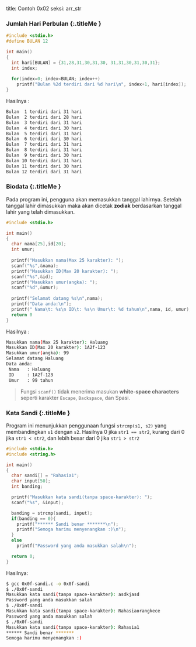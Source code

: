 title: Contoh 0x02
seksi: arr_str


### <i class="fa fa-code"></i> Jumlah Hari Perbulan {:.titleMe }

``` c
#include <stdio.h>
#define BULAN 12

int main()
{
  int hari[BULAN] = {31,28,31,30,31,30, 31,31,30,31,30,31};
  int index;
  
  for(index=0; index<BULAN; index++)
    printf("Bulan %2d terdiri dari %d hari\n", index+1, hari[index]);
}
```

Hasilnya :
``` bash
Bulan  1 terdiri dari 31 hari
Bulan  2 terdiri dari 28 hari
Bulan  3 terdiri dari 31 hari
Bulan  4 terdiri dari 30 hari
Bulan  5 terdiri dari 31 hari
Bulan  6 terdiri dari 30 hari
Bulan  7 terdiri dari 31 hari
Bulan  8 terdiri dari 31 hari
Bulan  9 terdiri dari 30 hari
Bulan 10 terdiri dari 31 hari
Bulan 11 terdiri dari 30 hari
Bulan 12 terdiri dari 31 hari
```


### <i class="fa fa-code"></i> Biodata {:.titleMe }

Pada program ini, pengguna akan memasukkan tanggal lahirnya. Setelah tanggal lahir dimasukkan maka akan dicetak **zodiak** berdasarkan tanggal lahir yang telah dimasukkan.

``` c
#include <stdio.h>

int main()
{
  char nama[25],id[20];
  int umur;
  
  printf("Masukkan nama(Max 25 karakter): ");
  scanf("%s",&nama);
  printf("Masukkan ID(Max 20 karakter): ");
  scanf("%s",&id);
  printf("Masukkan umur(angka): ");
  scanf("%d",&umur);
  
  printf("Selamat datang %s\n",nama);
  printf("Data anda:\n");
  printf(" Nama\t: %s\n ID\t: %s\n Umur\t: %d tahun\n",nama, id, umur);
  return 0
}
```

Hasilnya :
``` bash
Masukkan nama(Max 25 karakter): Haluang
Masukkan ID(Max 20 karakter): 1A2f-123
Masukkan umur(angka): 99
Selamat datang Haluang
Data anda:
 Nama   : Haluang
 ID     : 1A2f-123
 Umur   : 99 tahun
```

> Fungsi `scanf()` tidak menerima masukan **white-space characters** seperti karakter `Escape`, `Backspace`, dan Spasi.


### <i class="fa fa-code"></i> Kata Sandi {:.titleMe }

Program ini menunjukkan penggunaan fungsi `strcmp(s1, s2)` yang membandingkan `s1` dengan `s2`. Hasilnya 0 jika `str1 == str2`, kurang dari 0 jika `str1 < str2`, dan lebih besar dari 0 jika `str1 > str2`

``` c
#include <stdio.h>
#include <string.h>

int main()
{
  char sandi[] = "Rahasia1";
  char input[50];
  int banding;

  printf("Masukkan kata sandi(tanpa space-karakter): ");
  scanf("%s", &input);

  banding = strcmp(sandi, input);
  if(banding == 0){
    printf("****** Sandi benar *******\n");
    printf("Semoga harimu menyenangkan :)\n");
  }
  else
    printf("Password yang anda masukkan salah\n");

  return 0;
}
```

Hasilnya:
``` bash
$ gcc 0x0f-sandi.c -o 0x0f-sandi
$ ./0x0f-sandi 
Masukkan kata sandi(tanpa space-karakter): asdkjasd
Password yang anda masukkan salah
$ ./0x0f-sandi 
Masukkan kata sandi(tanpa space-karakter): Rahasiaorangkece
Password yang anda masukkan salah
$ ./0x0f-sandi 
Masukkan kata sandi(tanpa space-karakter): Rahasia1
****** Sandi benar *******
Semoga harimu menyenangkan :)
```
